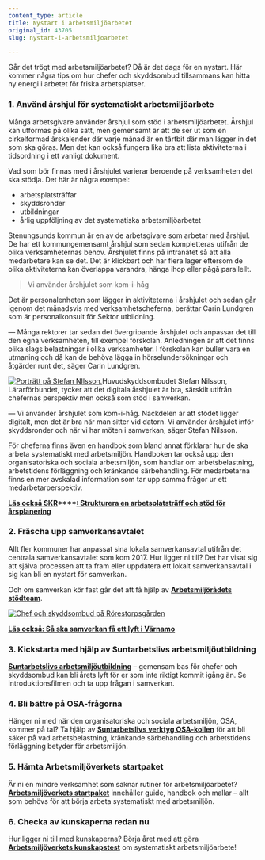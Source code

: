 ```yaml
---
content_type: article
title: Nystart i arbetsmiljöarbetet
original_id: 43705
slug: nystart-i-arbetsmiljoarbetet

---
```


Går det trögt med arbetsmiljöarbetet? Då är det dags för en nystart. Här kommer några tips om hur chefer och skyddsombud tillsammans kan hitta ny energi i arbetet för friska arbetsplatser.

### 1\. Använd årshjul för systematiskt arbetsmiljöarbete

Många arbetsgivare använder årshjul som stöd i arbetsmiljöarbetet. Årshjul kan utformas på olika sätt, men gemensamt är att de ser ut som en cirkelformad årskalender där varje månad är en tårtbit där man lägger in det som ska göras. Men det kan också fungera lika bra att lista aktiviteterna i tidsordning i ett vanligt dokument.

Vad som bör finnas med i årshjulet varierar beroende på verksamheten det ska stödja. Det här är några exempel:

*   arbetsplatsträffar
*   skyddsronder
*   utbildningar
*   årlig uppföljning av det systematiska arbetsmiljöarbetet

Stenungsunds kommun är en av de arbetsgivare som arbetar med årshjul. De har ett kommungemensamt årshjul som sedan kompletteras utifrån de olika verksamheternas behov. Årshjulet finns på intranätet så att alla medarbetare kan se det. Det är klickbart och har flera lager eftersom de olika aktiviteterna kan överlappa varandra, hänga ihop eller pågå parallellt.

> Vi använder årshjulet som kom-i-håg

Det är personalenheten som lägger in aktiviteterna i årshjulet och sedan går igenom det månadsvis med verksamhetscheferna, berättar Carin Lundgren som är personalkonsult för Sektor utbildning.

— Många rektorer tar sedan det övergripande årshjulet och anpassar det till den egna verksamheten, till exempel förskolan. Anledningen är att det finns olika slags belastningar i olika verksamheter. I förskolan kan buller vara en utmaning och då kan de behöva lägga in hörselundersökningar och åtgärder runt det, säger Carin Lundgren.

[![Porträtt på Stefan NIlsson.](https://www.suntarbetsliv.se/wp-content/uploads/2020/01/200x220-stefan-nilsson-foto-bjorn-larsson-rosvall-tt.jpg)](https://www.suntarbetsliv.se/wp-content/uploads/2020/01/200x220-stefan-nilsson-foto-bjorn-larsson-rosvall-tt.jpg)Huvudskyddsombudet Stefan Nilsson, Lärarförbundet, tycker att det digitala årshjulet är bra, särskilt utifrån chefernas perspektiv men också som stöd i samverkan.

— Vi använder årshjulet som kom-i-håg. Nackdelen är att stödet ligger digitalt, men det är bra när man sitter vid datorn. Vi använder årshjulet inför skyddsronder och när vi har möten i samverkan, säger Stefan Nilsson.

För cheferna finns även en handbok som bland annat förklarar hur de ska arbeta systematiskt med arbetsmiljön. Handboken tar också upp den organisatoriska och sociala arbetsmiljön, som handlar om arbetsbelastning, arbetstidens förläggning och kränkande särbehandling. För medarbetarna finns en mer avskalad information som tar upp samma frågor ur ett medarbetarperspektiv.

**[Läs också SKR](https://skr.se/arbetsgivarekollektivavtal/kollektivavtal/ovrigakollektivavtal/samverkansavtal/chefsstod/struktureraenarbetsplatstraff.29660.html)****[: Strukturera en arbetsplatsträff och stöd för årsplanering](https://skr.se/arbetsgivarekollektivavtal/kollektivavtal/ovrigakollektivavtal/samverkansavtal/chefsstod/struktureraenarbetsplatstraff.29660.html)**

### 2\. Fräscha upp samverkansavtalet

Allt fler kommuner har anpassat sina lokala samverkansavtal utifrån det centrala samverkansavtalet som kom 2017. Hur ligger ni till? Det har visat sig att själva processen att ta fram eller uppdatera ett lokalt samverkansavtal i sig kan bli en nystart för samverkan.

Och om samverkan kör fast går det att få hjälp av **[Arbetsmiljörådets stödteam](https://skr.se/skr/arbetsgivarekollektivavtal/kollektivavtal/ovrigakollektivavtal/samverkansavtal/parternasstodteamforsamverkan.52119.html)**.

[![Chef och skyddsombud på Rörestorpsgården](https://www.suntarbetsliv.se/wp-content/uploads/2020/01/125x70-varnamo-foto-tt-johanna-svensson.jpg)](https://www.suntarbetsliv.se/wp-content/uploads/2020/01/125x70-varnamo-foto-tt-johanna-svensson.jpg)

**[Läs också: Så ska samverkan få ett lyft i Värnamo](https://www.suntarbetsliv.se/artiklar/sam/sa-ska-samverkan-fa-ett-lyft-i-varnamo/)**

### 3\. Kickstarta med hjälp av Suntarbetslivs arbetsmiljöutbildning

[**Suntarbetslivs arbetsmiljöutbildning**](https://arbetsmiljoutbildning.suntarbetsliv.se/) – gemensam bas för chefer och skyddsombud kan bli årets lyft för er som inte riktigt kommit igång än. Se introduktionsfilmen och ta upp frågan i samverkan.

### 4\. Bli bättre på OSA-frågorna

Hänger ni med när den organisatoriska och sociala arbetsmiljön, OSA, kommer på tal? Ta hjälp av **[Suntarbetslivs verktyg OSA-kollen](https://osakollen.suntarbetsliv.se/)** för att bli säker på vad arbetsbelastning, kränkande särbehandling och arbetstidens förläggning betyder för arbetsmiljön.

### 5\. Hämta Arbetsmiljöverkets startpaket

Är ni en mindre verksamhet som saknar rutiner för arbetsmiljöarbetet? **[Arbetsmiljöverkets startpaket](https://www.av.se/arbetsmiljoarbete-och-inspektioner/arbeta-med-arbetsmiljon/komma-igang-med-arbetsmiljoarbetet/)** innehåller guide, handbok och mallar – allt som behövs för att börja arbeta systematiskt med arbetsmiljön.

### 6\. Checka av kunskaperna redan nu

Hur ligger ni till med kunskaperna? Börja året med att göra **[Arbetsmiljöverkets kunskapstest](http://av.learnways.com/kunskapstest-SAM/)** om systematiskt arbetsmiljöarbete!

